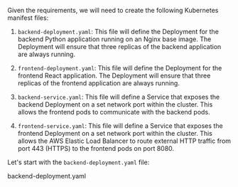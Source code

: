 Given the requirements, we will need to create the following Kubernetes manifest files:

1. `backend-deployment.yaml`: This file will define the Deployment for the backend Python application running on an Nginx base image. The Deployment will ensure that three replicas of the backend application are always running.

2. `frontend-deployment.yaml`: This file will define the Deployment for the frontend React application. The Deployment will ensure that three replicas of the frontend application are always running.

3. `backend-service.yaml`: This file will define a Service that exposes the backend Deployment on a set network port within the cluster. This allows the frontend pods to communicate with the backend pods.

4. `frontend-service.yaml`: This file will define a Service that exposes the frontend Deployment on a set network port within the cluster. This allows the AWS Elastic Load Balancer to route external HTTP traffic from port 443 (HTTPS) to the frontend pods on port 8080.

Let's start with the `backend-deployment.yaml` file:

backend-deployment.yaml
